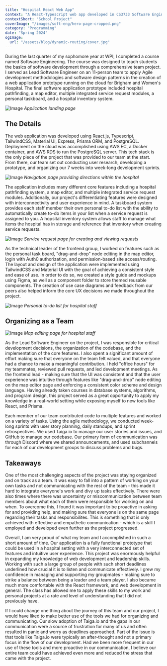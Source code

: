 ```yaml
---
title: "Hospital React Web App"
context: "A React-Typescript web app developed in CS3733 Software Engineering over 7 weeks."
contextShort: "School Project"
coverImage: "/images/soft-eng/hero-page-cropped.png"
category: "Programming"
date: "Spring 2024"
ogImage:
  url: "/assets/blog/dynamic-routing/cover.jpg"
---
```


During the last quarter of my sophomore year at WPI, I completed a course named Software Engineering. The course was designed to teach students the basics of software development through a comprehensive team project. I served as Lead Software Engineer on an 11-person team to apply Agile development methodologies and software design patterns in the creation of a web application prototype running on the cloud for Brigham and Women's Hospital. The final software application prototype included hospital pathfinding, a map editor, multiple integrated service request modules, a personal taskboard, and a hospital inventory system.

![Image](/images/soft-eng/hero-page.png "Screenshot of app")
*Application landing page*

## The Details

The web application was developed using React.js, Typescript, TailwindCSS, Material UI, Express, Prisma ORM, and PostgreSQL. Deployment on the cloud was accomplished using AWS EC, a Docker container, and AWS RDS to run the PostgreSQL server. This tech stack is the only piece of the project that was provided to our team at the start. From there, our team set out conducting user research, developing a prototype, and organizing our 7 weeks into week-long development sprints. 

![Image](/images/soft-eng/pathfinding.png "Screenshot of app")
*Navigation page providing directions within the hospital*

The application includes many different core features including a hospital pathfinding system, a map editor, and multiple integrated service request modules. Additionally, our project's differentiating features were designed with interconnectivity and user experience in mind. A taskboard system provides each staff member their own personal to-do list with the ability to automatically create to-do items in your list when a service request is assigned to you. A hopsital inventory system allows staff to manage what items the hospital has in storage and reference that inventory when creating service requests.

![Image](/images/soft-eng/request-page.png "Screenshot of app")
*Service request page for creating and viewing requests*

As the technical leader of the frontend group, I worked on features such as the personal task board, "drag-and-drop" node editing in the map editor, login with Auth0 authorization, and permission-based site access/routing. The layout and design of the application were implemented using TailwindCSS and Material UI with the goal of achieving a consistent style and ease of use. In order to do so, we created a style guide and mockups using Figma, as well as a component folder to store themed reusable components. The creation of use case diagrams and feedback from our peers also helped inform the core UX decisions we made throughout the project.

![Image](/images/soft-eng/task-board.png "Screenshot of app")
*Personal to-do list for hospital staff*

## Organizing as a Team

![Image](/images/soft-eng/map-editing.png "Screenshot of app")
*Map editing page for hospital staff*

As the Lead Software Engineer on the project, I was responsible for critical development decisions, the organization of the codebase, and the implementation of the core features. I also spent a significant amount of effort making sure that everyone on the team felt valued, and that everyone had a chance to make a meaningful contribution. I held "office hours" for my teammates, reviewed pull requests, and led development meetings. As the frontend lead - making sure that the UI was consistent and that the user experience was intuitive through features like "drag-and-drop" node editing on the map editor page and enforcing a consistent color scheme and design language. Having already taken courses in database systems, algorithms, and program design, this project served as a great opportunity to apply my knowledge in a real-world setting while exposing myself to new tools like React, and Prisma.

Each member of our team contributed code to multiple features and worked on a variety of tasks. Using the agile methodology, we conducted week-long sprints with user story planning, daily standups, and sprint retrospectives. We used Taiga.io to manage our user stories and issues, and GitHub to manage our codebase. Our primary form of communication was through Discord where we shared announcements, and used subchannels for each of our development groups to discuss problems and bugs.

## Takeaways

One of the most challenging aspects of the project was staying organized and on track as a team. It was easy to fall into a pattern of working on your own tasks and not communicating with the rest of the team - this made it hard to integrate everyone's work and divy up tasks effectively. There were also times where there was uncertainty or miscommunication between team members about what each of them were responsible for working on and when. To overcome this, I found it was important to be proactive in asking for and providing help, and making sure that everyone is on the same page regarding their tasks and responsibilites. This is something that is only achieved with effective and empathetic communication - which is a skill I employed and developed even further as the project progressed.

Overall, I am very proud of what my team and I accomplished in such a short amount of time. Our application is a fully functional prototype that could be used in a hospital setting with a very interconnected set of features and intuitive user experience. This project was enormously helpful in expanding my knowledge of web development and leadership skills. Working with such a large group of people with such short deadlines underlined how crucial it is to listen and communicate effectively. I grew my confidence in managing and supporting my groupmates - making sure to strike a balance between being a leader and a team player. I also became much more comfortable with the React framework, and web development in general. The class has allowed me to apply these skills to my work and personal projects at a rate and level of understanding that I did not previously have.

If I could change one thing about the journey of this team and our project, I would have liked to make better use of the tools we had for organizing and communicating. Our slow adoption of Taiga.io and the gaps in our communication were a source of frustration for many of us and often resulted in panic and worry as deadlines approached. Part of the issue is that tools like Taiga.io were typically an after-thought and not a primary focus in the flow of our development. Had we been more frequent in our use of these tools and more proactive in our communication, I believe our entire team could have achieved even more and reduced the stress that came with the project.